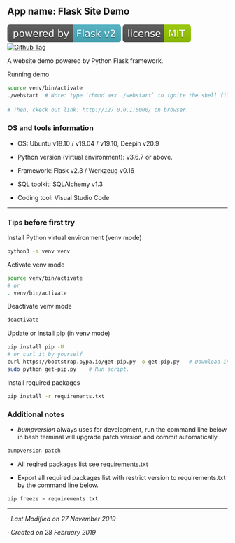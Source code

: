 ## App name: Flask Site Demo

[![Github License](./assets/powered-by-Flask-v2.svg)](https://flask.palletsprojects.com/) [![Github License](./assets/license-MIT.svg)](https://github.com/dyslab/flask-site-demo/blob/master/LICENSE) [![Github Tag](https://img.shields.io/github/v/tag/dyslab/flask-site-demo)](https://github.com/dyslab/flask-site-demo/tree/v0.2.0)


A website demo powered by Python Flask framework.

Running demo

```bash
source venv/bin/activate
./webstart  # Note: type `chmod a+x ./webstart` to ignite the shell file to be executable if it does'n work

# Then, ckeck out link: http://127.0.0.1:5000/ on browser.
```

### OS and tools information

- OS: Ubuntu v18.10 / v19.04 / v19.10, Deepin v20.9

- Python version (virtual environment): v3.6.7 or above.

- Framework: Flask v2.3 / Werkzeug v0.16

- SQL toolkit: SQLAlchemy v1.3

- Coding tool: Visual Studio Code

***

### Tips before first try

Install Python virtual environment (venv mode)

```bash
python3 -m venv venv
```

Activate venv mode

```bash
source venv/bin/activate
# or 
. venv/bin/activate
```

Deactivate venv mode

```bash
deactivate
```

Update or install pip (in venv mode)

```bash
pip install pip -U
# or curl it by yourself
curl https://bootstrap.pypa.io/get-pip.py -o get-pip.py   # Download installation script.
sudo python get-pip.py    # Run script.
```

Install required packages 

```bash
pip install -r requirements.txt
```

### Additional notes 

- *bumpversion* always uses for development, run the command line below in bash terminal will upgrade patch version and commit automatically.

```bash
bumpversion patch
```

- All reqired packages list see [requirements.txt](requirements.txt)

- Export all required packages list with restrict version to requirements.txt by the command line below.

```bash
pip freeze > requirements.txt
```

---

*· Last Modified on 27 November 2019*

*· Created on 28 February 2019*
